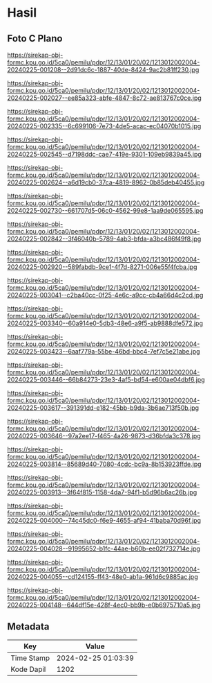 # Hasil

## Foto C Plano

https://sirekap-obj-formc.kpu.go.id/5ca0/pemilu/pdpr/12/13/01/20/02/1213012002004-20240225-001208--2d91dc6c-1887-40de-8424-9ac2b81ff230.jpg

https://sirekap-obj-formc.kpu.go.id/5ca0/pemilu/pdpr/12/13/01/20/02/1213012002004-20240225-002027--ee85a323-abfe-4847-8c72-ae813767c0ce.jpg

https://sirekap-obj-formc.kpu.go.id/5ca0/pemilu/pdpr/12/13/01/20/02/1213012002004-20240225-002335--6c699106-7e73-4de5-acac-ec04070b1015.jpg

https://sirekap-obj-formc.kpu.go.id/5ca0/pemilu/pdpr/12/13/01/20/02/1213012002004-20240225-002545--d7198ddc-cae7-419e-9301-109eb9839a45.jpg

https://sirekap-obj-formc.kpu.go.id/5ca0/pemilu/pdpr/12/13/01/20/02/1213012002004-20240225-002624--a6d19cb0-37ca-4819-8962-0b85deb40455.jpg

https://sirekap-obj-formc.kpu.go.id/5ca0/pemilu/pdpr/12/13/01/20/02/1213012002004-20240225-002730--661707d5-06c0-4562-99e8-1aa9de065595.jpg

https://sirekap-obj-formc.kpu.go.id/5ca0/pemilu/pdpr/12/13/01/20/02/1213012002004-20240225-002842--3f46040b-5789-4ab3-bfda-a3bc486f49f8.jpg

https://sirekap-obj-formc.kpu.go.id/5ca0/pemilu/pdpr/12/13/01/20/02/1213012002004-20240225-002920--589fabdb-9ce1-4f7d-8271-006e55f4fcba.jpg

https://sirekap-obj-formc.kpu.go.id/5ca0/pemilu/pdpr/12/13/01/20/02/1213012002004-20240225-003041--c2ba40cc-0f25-4e6c-a9cc-cb4a66d4c2cd.jpg

https://sirekap-obj-formc.kpu.go.id/5ca0/pemilu/pdpr/12/13/01/20/02/1213012002004-20240225-003340--60a914e0-5db3-48e6-a9f5-ab9888dfe572.jpg

https://sirekap-obj-formc.kpu.go.id/5ca0/pemilu/pdpr/12/13/01/20/02/1213012002004-20240225-003423--6aaf779a-55be-46bd-bbc4-7ef7c5e21abe.jpg

https://sirekap-obj-formc.kpu.go.id/5ca0/pemilu/pdpr/12/13/01/20/02/1213012002004-20240225-003446--66b84273-23e3-4af5-bd54-e600ae04dbf6.jpg

https://sirekap-obj-formc.kpu.go.id/5ca0/pemilu/pdpr/12/13/01/20/02/1213012002004-20240225-003617--391391dd-e182-45bb-b9da-3b6ae713f50b.jpg

https://sirekap-obj-formc.kpu.go.id/5ca0/pemilu/pdpr/12/13/01/20/02/1213012002004-20240225-003646--97a2ee17-f465-4a26-9873-d36bfda3c378.jpg

https://sirekap-obj-formc.kpu.go.id/5ca0/pemilu/pdpr/12/13/01/20/02/1213012002004-20240225-003814--85689d40-7080-4cdc-bc9a-8b153923ffde.jpg

https://sirekap-obj-formc.kpu.go.id/5ca0/pemilu/pdpr/12/13/01/20/02/1213012002004-20240225-003913--3f64f815-1158-4da7-94f1-b5d96b6ac26b.jpg

https://sirekap-obj-formc.kpu.go.id/5ca0/pemilu/pdpr/12/13/01/20/02/1213012002004-20240225-004000--74c45dc0-f6e9-4655-af94-41baba70d96f.jpg

https://sirekap-obj-formc.kpu.go.id/5ca0/pemilu/pdpr/12/13/01/20/02/1213012002004-20240225-004028--91995652-b1fc-44ae-b60b-ee02f732714e.jpg

https://sirekap-obj-formc.kpu.go.id/5ca0/pemilu/pdpr/12/13/01/20/02/1213012002004-20240225-004055--cd124155-ff43-48e0-ab1a-961d6c9885ac.jpg

https://sirekap-obj-formc.kpu.go.id/5ca0/pemilu/pdpr/12/13/01/20/02/1213012002004-20240225-004148--644df15e-428f-4ec0-bb9b-e0b6975710a5.jpg


## Metadata

| Key        | Value               |
| ---------- | ------------------- |
| Time Stamp | 2024-02-25 01:03:39 |
| Kode Dapil | 1202                |



